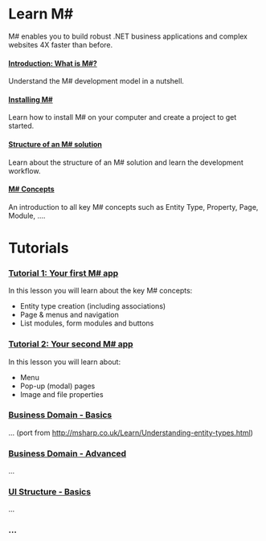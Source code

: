 # Learn M#
M# enables you to build robust .NET business applications and complex websites 4X faster than before.

#### [Introduction: What is M#?](Overview/README.md)
Understand the M# development model in a nutshell.

#### [Installing M#](Install/README.md)
Learn how to install M# on your computer and create a project to get started.

#### [Structure of an M# solution](Structure/README.md)
Learn about the structure of an M# solution and learn the development workflow.

#### [M# Concepts](Concepts/README.md)
An introduction to all key M# concepts such as Entity Type, Property, Page, Module, ....

# Tutorials

### [Tutorial 1: Your first M# app](Tutorials/1/README.md)
In this lesson you will learn about the key M# concepts:
- Entity type creation (including associations)
- Page & menus and navigation
- List modules, form modules and buttons

### [Tutorial 2: Your second M# app](Tutorials/2/README.md)
In this lesson you will learn about:
- Menu
- Pop-up (modal) pages
- Image and file properties


### [Business Domain - Basics](Domain/README.md)
... (port from http://msharp.co.uk/Learn/Understanding-entity-types.html)

### [Business Domain - Advanced](Domain/Advanced/README.md)
...

### [UI Structure - Basics](UI/README.md)
...

### ...
